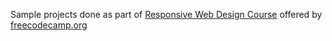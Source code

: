 Sample projects done as part of [Responsive Web Design Course](https://www.freecodecamp.org/learn/2022/responsive-web-design/) offered by [freecodecamp.org](https://www.freecodecamp.org/)